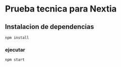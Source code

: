# Prueba tecnica para Nextia

## Instalacion de dependencias

```
npm install
```

### ejecutar

```
npm start
```
